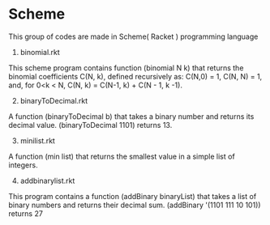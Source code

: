 Scheme
======
This group of codes are made in Scheme( Racket ) programming language

1) binomial.rkt 

This scheme program contains function (binomial N k)
 that returns the binomial coefficients C(N, k),
 defined recursively as: C(N,0) = 1, C(N, N) = 1,
 and, for 0<k < N, C(N, k) = C(N-1, k) + C(N - 1, k -1).
 
2) binaryToDecimal.rkt

A function (binaryToDecimal b) that takes a binary
 number and returns its decimal value. 
 (binaryToDecimal 1101) returns 13. 
 
3) minilist.rkt

A function (min list) that returns the smallest
 value in a simple list of integers.
 
4) addbinarylist.rkt

This program contains a function (addBinary binaryList)
 that takes a list of binary numbers and returns their decimal sum.
 (addBinary '(1101 111 10 101)) returns 27 
